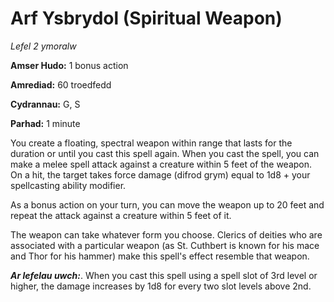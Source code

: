 # Arf Ysbrydol (Spiritual Weapon)

*Lefel 2 ymoralw*

**Amser Hudo:** 1 bonus action

**Amrediad:** 60 troedfedd

**Cydrannau:** G, S

**Parhad:** 1 minute

You create a floating, spectral weapon within range that lasts for the duration or until you cast this spell again. When you cast the spell, you can make a melee spell attack against a creature within 5 feet of the weapon. On a hit, the target takes force damage (difrod grym) equal to 1d8 + your spellcasting ability modifier.

As a bonus action on your turn, you can move the weapon up to 20 feet and repeat the attack against a creature within 5 feet of it.

The weapon can take whatever form you choose. Clerics of deities who are associated with a particular weapon (as St. Cuthbert is known for his mace and Thor for his hammer) make this spell's effect resemble that weapon.

***Ar lefelau uwch:***. When you cast this spell using a spell slot of 3rd level or higher, the damage increases by 1d8 for every two slot levels above 2nd.
